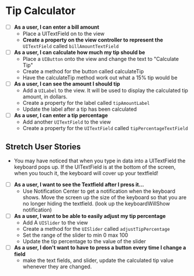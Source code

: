 Tip Calculator
===

- [ ] **As a user, I can enter a bill amount**
  - Place a UITextField on to the view
  - **Create a property on the view controller to represent the** `UITextField` called `billAmountTextField`
- [ ] **As a user, I can calculate how much my tip should be**
	- Place a `UIButton` onto the view and change the text to "Calculate Tip"
	- Create a method for the button called calculateTip
	- Have the calculateTip method work out what a 15% tip would be
- [ ] **As a user, I can see the amount I should tip**
	- Add a `UILabel` to the view. It will be used to display the calculated tip amount, in dollars.
	- Create a property for the label called `tipAmountLabel`
	- Update the label after a tip has been calculated
- [ ] **As a user, I can enter a tip percentage**
	- Add another `UITextField` to the view
	- Create a property for the `UITextField` called `tipPercentageTextField`

Stretch User Stories
---
- You may have noticed that when you type in data into a UITextField the keyboard pops up. If the UITextField is at the bottom of the screen, when you touch it, the keyboard will cover up your textfield!
- [ ] **As a user, I want to see the Textfield after I press it...**
	- Use Notification Center to get a notification when the keyboard shows. Move the screen up the size of the keyboard so that you are no longer hiding the textfield. (look up the keyboardWillShow notification)
- [ ] **As a user, I want to be able to easily adjust my tip percentage**
	- Add A `UISlider` to the view
	- Create a method for the `UISlider` called `adjustTipPercentage`
	- Set the range of the slider to min 0 max 100
	- Update the tip percentage to the value of the slider
- [ ] **As a user, I don't want to have to press a button every time I change a field**
	- make the text fields, and slider, update the calculated tip value whenever they are changed.